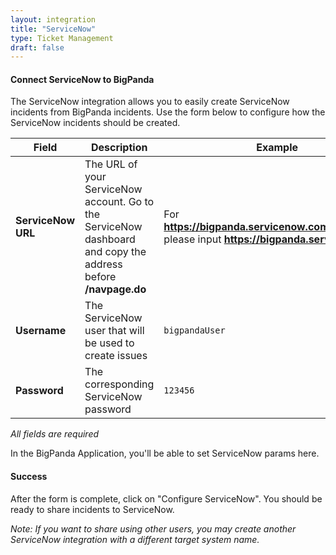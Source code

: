```yaml
---
layout: integration
title: "ServiceNow"
type: Ticket Management
draft: false
---
```


#### Connect ServiceNow to BigPanda

The ServiceNow integration allows you to easily create ServiceNow incidents from BigPanda incidents.
Use the form below to configure how the ServiceNow incidents should be created.


|Field|Description|Example|
|-----|-----------|-------|
|**ServiceNow URL**|The URL of your ServiceNow account. Go to the ServiceNow dashboard and copy the address before **/navpage.do**|For **https://bigpanda.servicenow.com/navpage.do**  please input **https://bigpanda.servicenow.com**|
|**Username**|The ServiceNow user that will be used to create issues|`bigpandaUser`|
|**Password**|The corresponding ServiceNow password|`123456`|

<!-- app-only-start -->

<!-- include 'integrations/servicenow/servicenow' -->
*All fields are required*

<!-- app-only-end -->

<!-- docs-only-start -->

In the BigPanda Application, you'll be able to set ServiceNow params here.

<!-- docs-only-end -->

<!-- section-separator -->
#### Success
After the form is complete, click on "Configure ServiceNow".
You should be ready to share incidents to ServiceNow.

*Note: If you want to share using other users, you may create another ServiceNow integration with a different target system name.*
